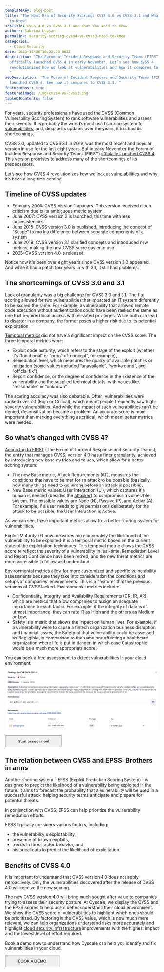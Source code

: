 ```yaml
---
templateKey: blog-post
title: "The Next Era of Security Scoring: CVSS 4.0 vs CVSS 3.1 and What You Need
  to Know"
seoTitle: CVSS 4.0 vs CVSS 3.1 and What You Need to Know
authors: Sabrina Lupșan
permalink: security-scoring-cvss4-vs-cvss3-need-to-know
categories:
  - Cloud Security
date: 2023-11-20T10:55:36.862Z
description: "The Forum of Incident Response and Security Teams (FIRST)
  officially launched CVSS 4 in early November. Let’s see how CVSS 4
  revolutionizes how we look at vulnerabilities and how it compares to CVSS 3.1.
  "
seoDescription: "The Forum of Incident Response and Security Teams (FIRST) has
  launched CVSS 4. See how it compares to CVSS 3.1. "
featuredpost: true
featuredimage: /img/cvss4-vs-cvss3.png
tableOfContents: false
---
```

For years, security professionals have used the CVSS (Common Vulnerability Scoring System) to rank software vulnerabilities and assess their severity. It is probably the world’s most used scoring system for [vulnerabilities](https://cyscale.com/blog/critical-vulnerabilities-kubernetes-secrets-risk/), and, despite its updates over the years, it has had its shortcomings.  

CVSS 3.0, updated to CVSS 3.1 in 2019, was the most recent and popular version in use for the last eight years. But in early November the Forum of Incident Response and Security Teams (FIRST) [officially launched CVSS 4](https://www.first.org/cvss/v4-0/index.html) This version promises to address many of the shortcomings of its predecessors.  

Let’s see how CVSS 4 revolutionizes how we look at vulnerabilities and why it’s been a long time coming. 

## Timeline of CVSS updates 

* February 2005: CVSS Version 1 appears. This version received much criticism due to its ambiguous metric system 
* June 2007: CVSS version 2 is launched, this time with less inconsistencies. 
* June 2015: CVSS version 3.0 is published, introducing the concept of “Scope” to mark a difference between separate components of a system 
* June 2019: CVSS version 3.1 clarified concepts and introduced new metrics, making the new CVSS score easier to use 
* 2023: CVSS version 4.0 is released.  

Notice how it's been over eight years since CVSS version 3.0 appeared. And while it had a patch four years in with 3.1, it still had problems.   

## The shortcomings of CVSS 3.0 and 3.1 

Lack of granularity was a big challenge for CVSS 3.0 and 3.1. The flat scoring allowed for two vulnerabilities that impacted an IT system differently to be scored the same. For example, a vulnerability that allowed remote code execution without authentication could have been ranked the same as one that required local access with elevated privileges. While both can lead to disaster in a company, the former poses a higher risk due to its potential exploitation.  

[Temporal metrics](https://www.first.org/cvss/v3-1/cvss-v31-specification_r1.pdf) did not have a significant impact on the CVSS score. The three temporal metrics were: 

* Exploit code maturity, which refers to the stage of the exploit (whether it’s “functional” or “proof-of-concept”, for example), 
* Remediation level, which measures the quality of available patches or mitigation (some values included “unavailable”, “workaround”, and “official fix”), 
* Report confidence, or the degree of confidence in the existence of the vulnerability and the supplied technical details, with values like “reasonable” or “unknown”. 

The scoring accuracy was also debatable. Often, vulnerabilities were ranked over 7.0 (High or Critical), which meant people frequently saw high-severity vulnerabilities. And while the impact of such vulnerabilities can’t be denied, desensitization became a problem. An accurate score is more important than marking everything as critical, which meant better metrics were needed.  

## So what’s changed with CVSS 4? 

[According to FIRST](https://www.first.org/cvss/v4-0/index.html) (The Forum of Incident Response and Security Teams), the entity that manages CVSS, version 4.0 has a finer granularity, achieved by introducing new base metrics and values, which allow for a better scoring system: 

* The new Base metric, Attack Requirements (AT), measures the conditions that have to be met for an attack to be possible (basically, how many things need to go wrong before an attack is possible), 
* New Base metric values: User Interaction (UI), which captures if a human is needed (besides the [attacker](https://cyscale.com/blog/compromising-azure-cloud-as-guest/)) to compromise a vulnerable system. The possible values are None (N), Passive (P), and Active (A). For example, if a user needs to give permissions deliberately for the attack to be possible, the User Interaction is Active. 

As we can see, these important metrics allow for a better scoring system for vulnerabilities.  

Exploit Maturity (E) now measures more accurately the likelihood of the vulnerability to be exploited; it is a temporal metric based on the current state of the exploitation techniques. This temporal metric allows the CVSS score to reflect the severity of a vulnerability in real-time. Remediation Level and Report Confidence have been retired, and the new threat metrics are more accessible to follow and understand. 

Environmental metrics allow for more customized and specific vulnerability assessments because they take into consideration the conditions and setups of companies’ environments. This is a “feature” that the previous versions of CVSS lacked. Environmental metrics include: 

* Confidentiality, Integrity, and Availability Requirements (CR, IR, AR), which are metrics that allow companies to assign an adequate importance to each factor. For example, if the integrity of data is of utmost importance, they can rate IR as High and the others as Medium or Low, 
* Safety is a metric that shows the impact on human lives. For example, if a vulnerability were to cause a fintech organization business disruption and financial losses, the Safety of that vulnerability could be assessed as Negligible, in comparison to the same one affecting a healthcare organization where life is put in danger, in which case Catastrophic would be a much more appropriate score. 

Y﻿ou can book a free assessment to detect vulnerabilities in your cloud environment. 

<a href="https://cyscale.com/cloud-security-risk-assessment/"><img src="/img/cve-screen.png" alt="" title="" class=" blog-image-shadow " style="width:37.5rem;height:auto;"/></a>

<div class="pb-0 pt-4 lg:pb-0 lg:pt-4 flex flex-col items-center"><a href="https://cyscale.com/cloud-security-risk-assessment/"><button class="bg-gradient-to-r from-[#0F26AA] to-[#FF4A56] hover:from-[#FF4A56] hover:to-[#0F26AA] block font-medium rounded text-white uppercase text-center no-underline hover:no-underline max-w-sm lg:inline-block font-hind" style="padding: 0.625rem 2.5rem;">Start assessment</button></a></div>

## The relation between CVSS and EPSS: Brothers in arms 

Another scoring system - EPSS (Exploit Prediction Scoring System) - is designed to predict the likelihood of a vulnerability being exploited in the future. It aims to forecast the probability that a vulnerability will be used in a successful attack, helping security teams anticipate and prepare for potential threats.  

In conjunction with CVSS, EPSS can help prioritize the vulnerability remediation efforts. 

EPSS typically considers various factors, including: 

* the vulnerability's exploitability,  
* presence of known exploits,  
* trends in threat actor behavior, and  
* historical data to predict the likelihood of exploitation.  

## Benefits of CVSS 4.0

It is important to understand that CVSS version 4.0 does not apply retroactively. Only the vulnerabilities discovered after the release of CVSS 4.0 will receive the new scoring. 

The new CVSS version 4.0 will bring much sought after value to companies trying to assess their security posture. At Cyscale, we display the CVSS and the EPSS scores to help users better understand their cloud environment. We show the CVSS score of vulnerabilities to highlight which ones should be prioritized. By factoring in the CVSS value, which is now much more relevant, we can help organizations understand risks more accurately and highlight [cloud security infrastructure](https://cyscale.com/blog/cloud-infrastructure-security/) improvements with the highest impact and the lowest level of effort required. 

B﻿ook a demo now to understand how Cyscale can help you identify and fix vulnerabilities in your cloud.

<div class="pb-12 pt-6 lg:pb-12 lg:pt-6 flex flex-col items-center"><a href="/request-demo/"><button class="bg-gradient-to-r from-[#0F26AA] to-[#FF4A56] hover:from-[#FF4A56] hover:to-[#0F26AA] block font-medium rounded text-white uppercase text-center no-underline hover:no-underline max-w-sm lg:inline-block font-hind" style="padding: 0.625rem 2.5rem;">BOOK A DEMO</button></a></div>